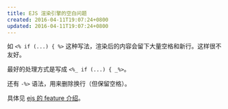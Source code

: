 ```yaml
---
title: EJS 渲染引擎的空白问题
created: 2016-04-11T19:07:24+0800
updated: 2016-04-11T19:07:24+0800
---
```



如 `<% if (...) { %>` 这种写法，渲染后的内容会留下大量空格和新行。这样很不友好。

最好的处理方式是写成 `<%_ if (...) { _%>`。

还有 `-%>` 语法，用来删除换行（但保留空格）。

具体见 [ejs 的 feature 介绍](https://github.com/mde/ejs#features)。
